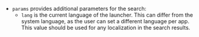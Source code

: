 - `params` provides additional parameters for the search:
    - `lang` is the current language of the launcher. This can differ from the system language, as
      the user can set a different language per app. This value should be used for any localization
      in the search results.